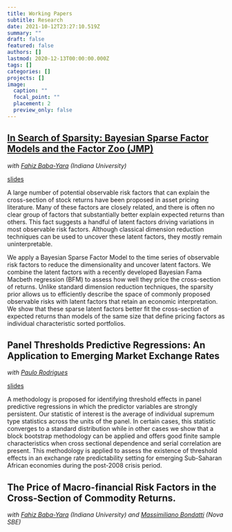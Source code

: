 ```yaml
---
title: Working Papers
subtitle: Research
date: 2021-10-12T23:27:10.519Z
summary: ""
draft: false
featured: false
authors: []
lastmod: 2020-12-13T00:00:00.000Z
tags: []
categories: []
projects: []
image:
  caption: ""
  focal_point: ""
  placement: 2
  preview_only: false
---
```


## [In Search of Sparsity: Bayesian Sparse Factor Models and the Factor Zoo (JMP)](https://drive.google.com/file/d/1XezkJOmR53jfEYTiaT_Rv2SvRYX8pcp4/view?usp=sharing)
*with [Fahiz Baba-Yara](https://www.babayara.com/) (Indiana University)*

[slides](https://drive.google.com/file/d/1VAkqh0x0Ae4DJTq0ElZRAwymqWeYI1Xl/view?usp=share_link)

A large number of potential observable risk factors that can explain the cross-section of stock returns have been proposed in asset pricing literature. Many of these factors are closely related, and there is often no clear group of factors that substantially better explain expected returns than others. This fact suggests a handful of latent factors driving variations in most observable risk factors. Although classical dimension reduction techniques can be used to uncover these latent factors, they mostly remain uninterpretable. 

We apply a Bayesian Sparse Factor Model to the time series of observable risk factors to reduce the dimensionality and uncover latent factors. We combine the latent factors with a recently developed Bayesian Fama Macbeth regression (BFM) to assess how well they price the cross-section of returns. Unlike standard dimension reduction techniques, the sparsity prior allows us to efficiently describe the space of commonly proposed observable risks with latent factors that retain an economic interpretation. We show that these sparse latent factors better fit the cross-section of expected returns than models of the same size that define pricing factors as individual characteristic sorted portfolios.


## Panel Thresholds Predictive Regressions: An Application to Emerging Market Exchange Rates
*with [Paulo Rodrigues](https://www.bportugal.pt/en/economista/paulo-mm-rodrigues)*

[slides](https://drive.google.com/file/d/1jb1nqZSaVcL2ms3rTqrvIcEozr6OARgk/view?usp=sharing)

A methodology is proposed for identifying threshold effects in panel predictive regressions in which the predictor variables are strongly persistent. Our statistic of interest is the average of individual supremum type statistics across the units of the panel. In certain cases, this statistic converges to a standard distribution while in other cases we show that a block bootstrap methodology can be applied and offers good finite sample characteristics when cross sectional dependence and serial correlation are present. This methodology is applied to assess the existence of threshold effects in an exchange rate predictability setting for emerging Sub-Saharan African economies during the post-2008 crisis period. 


## The Price of Macro-financial Risk Factors in the Cross-Section of Commodity Returns.
*with [Fahiz Baba-Yara](https://www.babayara.com/) (Indiana University) and [Massimiliano Bondatti](https://sites.google.com/view/massimilianobondatti/home) (Nova SBE)*

